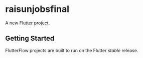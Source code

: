 # raisunjobsfinal

A new Flutter project.

## Getting Started

FlutterFlow projects are built to run on the Flutter _stable_ release.
